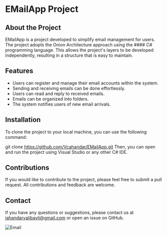 # EMailApp Project

## About the Project
EMailApp is a project developed to simplify email management for users. The project adopts the Onion Architecture approach using the #### C# programming language. This allows the project's layers to be developed independently, resulting in a structure that is easy to maintain.

## Features
- Users can register and manage their email accounts within the system.
- Sending and receiving emails can be done effortlessly.
- Users can read and reply to received emails.
- Emails can be organized into folders.
- The system notifies users of new email arrivals.
  
## Installation
To clone the project to your local machine, you can use the following command:

git clone https://github.com/Vcahandar/EMailApp.git
Then, you can open and run the project using Visual Studio or any other C# IDE.

## Contributions
If you would like to contribute to the project, please feel free to submit a pull request. All contributions and feedback are welcome.

## Contact
If you have any questions or suggestions, please contact us at jahandarvalibayli@gmail.com or open an issue on GitHub.


![Email](https://github.com/Vcahandar/EMailApp/assets/119400454/2d6bad26-8423-485c-9e37-79bfcd683e55)

